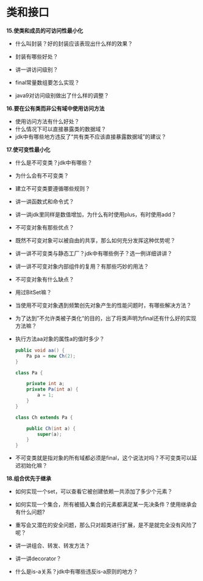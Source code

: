 # 类和接口

**15.使类和成员的可访问性最小化**

- 什么叫封装？好的封装应该表现出什么样的效果？
- 封装有哪些好处？

- 讲一讲访问级别？

- final常量数组要怎么实现？

- java9对访问级别做出了什么样的调整？

**16.要在公有类而非公有域中使用访问方法**

- 使用访问方法有什么好处？
- 什么情况下可以直接暴露类的数据域？
- jdk中有哪些地方违反了“共有类不应该直接暴露数据域”的建议？

**17.使可变性最小化**

- 什么是不可变类？jdk中有哪些？

- 为什么会有不可变类？

- 建立不可变类要遵循哪些规则？
- 讲一讲函数式和命令式？
- 讲一讲jdk里同样是数值增加，为什么有时使用plus，有时使用add？
- 不可变对象有那些优点？
- 既然不可变对象可以被自由的共享，那么如何充分发挥这种优势呢？
- 讲一讲不可变类与静态工厂？jdk中有哪些例子？选一例详细讲讲？
- 讲一讲不可变对象内部组件的复用？有那些巧妙的用法？
- 不可变对象有什么缺点？
- 用过BitSet嘛？

- 当使用不可变对象遇到频繁创先对象产生的性能问题时，有哪些解决方法？

- 为了达到”不允许类被子类化“的目的，出了将类声明为final还有什么好的实现方法嘛？

- 执行方法aa对象的属性a的值时多少？

  ```java
  public void aa() {
      Pa pa = new Ch(2);
  }
  
  class Pa {
  
      private int a;
      private Pa(int a) {
          a = 1;
      }
  }
  
  class Ch extends Pa {
  
      public Ch(int a) {
          super(a);
      }
  }
  ```

- 不可变类就是指对象的所有域都必须是final，这个说法对吗？不可变类可以延迟初始化嘛？

**18.组合优先于继承**

- 如何实现一个set，可以查看它被创建依赖一共添加了多少个元素？

- 如何实现一个集合，所有被插入集合的元素都满足某一先决条件？使用继承会有什么问题?
- 重写会又潜在的安全问题，那么只对超类进行扩展，是不是就完全没有风险了呢？
- 讲一讲组合、转发、转发方法？
- 讲一讲decorator？
- 什么是is-a关系？jdk中有哪些违反is-a原则的地方？

